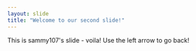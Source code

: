 ```yaml
---
layout: slide
title: "Welcome to our second slide!"
---
```

This is sammy107's slide - voila!
Use the left arrow to go back!